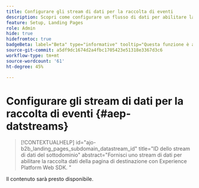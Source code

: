 ```yaml
---
title: Configurare gli stream di dati per la raccolta di eventi
description: Scopri come configurare un flusso di dati per abilitare la raccolta dati delle pagine di destinazione di Journey Optimizer B2B edition con Experience Platform Web SDK.
feature: Setup, Landing Pages
role: Admin
hide: true
hidefromtoc: true
badgeBeta: label="Beta" type="informative" tooltip="Questa funzione è attualmente in versione beta limitata"
source-git-commit: a5df9dc1674d2a4fbc1705423e51318e3367d3c6
workflow-type: tm+mt
source-wordcount: '61'
ht-degree: 45%

---
```


# Configurare gli stream di dati per la raccolta di eventi {#aep-datstreams}

>[!CONTEXTUALHELP]
>id="ajo-b2b_landing_pages_subdomain_datastream_id"
>title="ID dello stream di dati del sottodominio"
>abstract="Fornisci uno stream di dati per abilitare la raccolta dati della pagina di destinazione con Experience Platform Web SDK. "

Il contenuto sarà presto disponibile.
